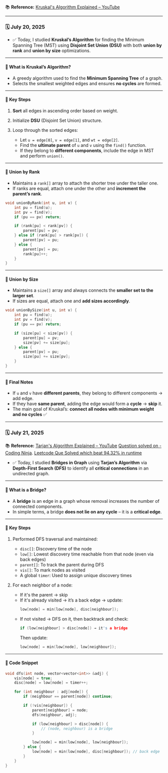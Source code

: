 📚 **Reference:** [Kruskal's Algorithm Explained – YouTube](https://www.youtube.com/watch?v=KxLtIrCyXwE)

---

### 🗓️ July 20, 2025

* ✅ Today, I studied **Kruskal’s Algorithm** for finding the Minimum Spanning Tree (MST) using **Disjoint Set Union (DSU)** with both **union by rank** and **union by size** optimizations.

---

#### 🔹 What is Kruskal’s Algorithm?

* A greedy algorithm used to find the **Minimum Spanning Tree** of a graph.
* Selects the smallest weighted edges and ensures **no cycles** are formed.

---

#### 🔹 Key Steps

1. **Sort** all edges in ascending order based on weight.
2. Initialize **DSU** (Disjoint Set Union) structure.
3. Loop through the sorted edges:

   * Let `u = edge[0]`, `v = edge[1]`, and `wt = edge[2]`.
   * Find the **ultimate parent** of `u` and `v` using the `find()` function.
   * If they belong to **different components**, include the edge in MST and perform `union()`.

---

#### 🔹 Union by Rank

* Maintains a `rank[]` array to attach the shorter tree under the taller one.
* If ranks are equal, attach one under the other and **increment the parent’s rank**.

```cpp
void unionByRank(int u, int v) {
    int pu = find(u);
    int pv = find(v);
    if (pu == pv) return;

    if (rank[pu] < rank[pv]) {
        parent[pu] = pv;
    } else if (rank[pu] > rank[pv]) {
        parent[pv] = pu;
    } else {
        parent[pv] = pu;
        rank[pu]++;
    }
}
```

---

#### 🔹 Union by Size

* Maintains a `size[]` array and always connects the **smaller set to the larger set**.
* If sizes are equal, attach one and **add sizes accordingly**.

```cpp
void unionBySize(int u, int v) {
    int pu = find(u);
    int pv = find(v);
    if (pu == pv) return;

    if (size[pu] < size[pv]) {
        parent[pu] = pv;
        size[pv] += size[pu];
    } else {
        parent[pv] = pu;
        size[pu] += size[pv];
    }
}
```

---

#### 🔹 Final Notes

* If `u` and `v` have **different parents**, they belong to different components → add edge.
* If they have **same parent**, adding the edge would form a **cycle** → **skip** it.
* The main goal of Kruskal’s: **connect all nodes with minimum weight and no cycles** ✅



---

### 🗓️ July 21, 2025

📚  **Reference:** [Tarjan's Algorithm Explained – YouTube](https://www.youtube.com/watch?v=CiDPT1xMKI0&t=908s)
                    [Question solved on - Coding Ninja](https://www.naukri.com/code360/problems/bridges-in-graph_893026?leftPanelTab=0&utm_source=youtube&utm_medium=affiliate&utm_campaign=Lovebabbar).
                    [Leetcode Que Solved which beat 94.32% in runtime](https://leetcode.com/problems/critical-connections-in-a-network/submissions/1705773875/)


* ✅ Today, I studied **Bridges in Graph** using **Tarjan’s Algorithm** via **Depth-First Search (DFS)** to identify all **critical connections** in an undirected graph.

---

#### 🔹 What is a Bridge?

* A **bridge** is an edge in a graph whose removal increases the number of connected components.
* In simple terms, a bridge **does not lie on any cycle** – it is a **critical edge**.

---

#### 🔹 Key Steps

1. Performed DFS traversal and maintained:
   - `disc[]`: Discovery time of the node
   - `low[]`: Lowest discovery time reachable from that node (even via back edges)
   - `parent[]`: To track the parent during DFS
   - `vis[]`: To mark nodes as visited
   - A global `timer`: Used to assign unique discovery times

2. For each neighbor of a node:
   - If it's the parent → skip
   - If it's already visited → it’s a back edge → update:
     ```cpp
     low[node] = min(low[node], disc[neighbour]);
     ```
   - If not visited → DFS on it, then backtrack and check:
     ```cpp
     if (low[neighbour] > disc[node]) → it's a bridge
     ```
     Then update:
     ```cpp
     low[node] = min(low[node], low[neighbour]);
     ```

---

#### 🔹 Code Snippet

```cpp
void dfs(int node, vector<vector<int>> &adj) {
    vis[node] = true;
    disc[node] = low[node] = timer++;

    for (int neighbour : adj[node]) {
        if (neighbour == parent[node]) continue;

        if (!vis[neighbour]) {
            parent[neighbour] = node;
            dfs(neighbour, adj);

            if (low[neighbour] > disc[node]) {
                // (node, neighbour) is a bridge
            }

            low[node] = min(low[node], low[neighbour]);
        } else {
            low[node] = min(low[node], disc[neighbour]); // back edge
        }
    }
}


